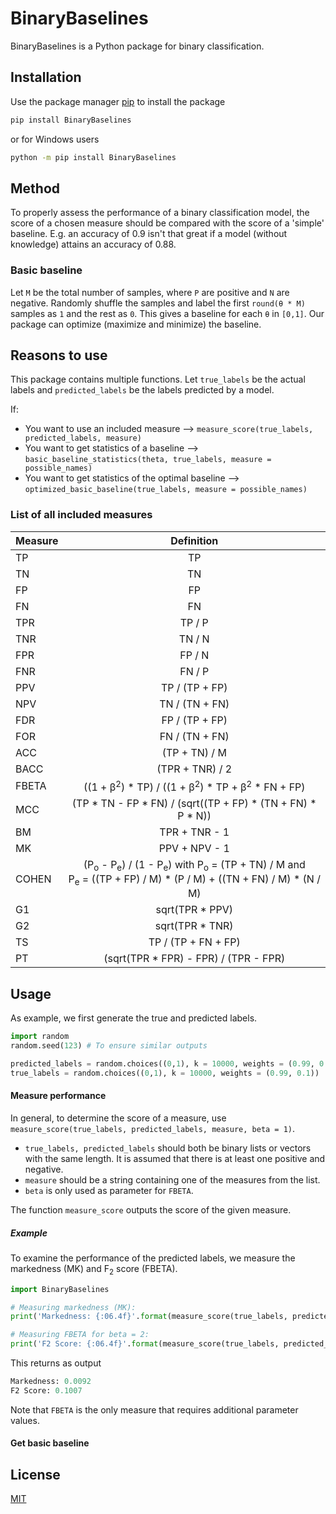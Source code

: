 # BinaryBaselines

BinaryBaselines is a Python package for binary classification. 

## Installation

Use the package manager [pip](https://pip.pypa.io/en/stable/) to install the package

```bash
pip install BinaryBaselines
```

or for Windows users

```bash
python -m pip install BinaryBaselines
```



## Method
To properly assess the performance of a binary classification model, the score of a chosen measure should be compared with the score of a 'simple' baseline. E.g. an accuracy of 0.9 isn't that great if a model (without knowledge) attains an accuracy of 0.88. 

### Basic baseline
Let `M`  be the total number of samples, where `P` are positive and `N` are negative. Randomly shuffle the samples and label the first `round(θ * M)` samples as `1` and the rest as `0`. This gives a baseline for each `θ` in `[0,1]`. Our package can optimize (maximize and minimize) the baseline.

## Reasons to use
This package contains multiple functions. Let `true_labels` be the actual labels and `predicted_labels` be the labels predicted by a model.

If: 
* You want to use an included measure --> `measure_score(true_labels, predicted_labels, measure)`
* You want to get statistics of a baseline --> `basic_baseline_statistics(theta, true_labels, measure = possible_names)`
* You want to get statistics of the optimal baseline --> `optimized_basic_baseline(true_labels, measure = possible_names)`

### List of all included measures
|  Measure  | Definition  |
|---|:---:|
| TP |TP|
| TN | TN|
| FP | FP|
| FN | FN|
| TPR | TP / P|
| TNR | TN / N|
| FPR | FP / N|
| FNR | FN / P|
| PPV | TP / (TP + FP)|
| NPV | TN / (TN + FN)|
| FDR | FP / (TP + FP)|
| FOR | FN / (TN + FN)|
| ACC | (TP + TN) / M|
| BACC |(TPR + TNR) / 2 |
| FBETA | ((1 + β<sup>2</sup>) * TP) / ((1 + β<sup>2</sup>) * TP + β<sup>2</sup> * FN + FP)|
| MCC | (TP * TN - FP * FN) / (sqrt((TP + FP) * (TN + FN) * P * N)) |
| BM | TPR + TNR - 1|
| MK | PPV + NPV - 1|
| COHEN | (P<sub>o</sub> - P<sub>e</sub>) / (1 - P<sub>e</sub>) with P<sub>o</sub> = (TP + TN) / M and <br> P<sub>e</sub> = ((TP + FP) / M) * (P / M) + ((TN + FN) / M) * (N / M)|
| G1 | sqrt(TPR * PPV)  |
| G2 | sqrt(TPR * TNR) |
| TS | TP / (TP + FN + FP)|
| PT | (sqrt(TPR * FPR) - FPR) / (TPR - FPR)|

## Usage

As example, we first generate the true and predicted labels.
```python
import random 
random.seed(123) # To ensure similar outputs

predicted_labels = random.choices((0,1), k = 10000, weights = (0.99, 0.1))
true_labels = random.choices((0,1), k = 10000, weights = (0.99, 0.1))
```

#### Measure performance
In general, to determine the score of a measure, use `measure_score(true_labels, predicted_labels, measure, beta = 1)`.

* `true_labels, predicted_labels` should both be binary lists or vectors with the same length. It is assumed that there is at least one positive and negative.
* `measure`  should be a string containing one of the measures from the list.
* `beta` is only used as parameter for `FBETA`.

The function `measure_score` outputs the score of the given measure.

##### Example
To examine the performance of the predicted labels, we measure the markedness (MK) and F<sub>2</sub> score (FBETA).

```python
import BinaryBaselines

# Measuring markedness (MK):
print('Markedness: {:06.4f}'.format(measure_score(true_labels, predicted_labels, measure = 'MK')))

# Measuring FBETA for beta = 2:
print('F2 Score: {:06.4f}'.format(measure_score(true_labels, predicted_labels, measure = 'FBETA', beta = 2)))
```
This returns as output
```python
Markedness: 0.0092
F2 Score: 0.1007
```

Note that `FBETA` is the only measure that requires additional parameter values.

#### Get basic baseline


## License
[MIT](https://choosealicense.com/licenses/mit/)
